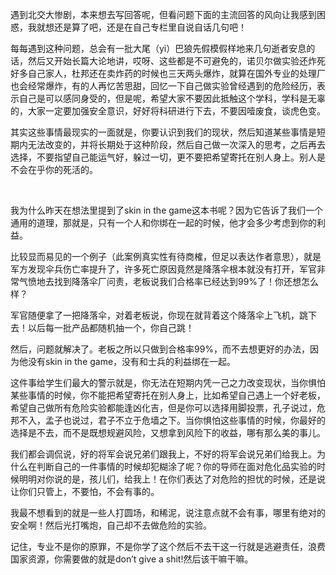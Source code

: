 <p>遇到北交大惨剧，本来想去写回答呢，但看问题下面的主流回答的风向让我感到困惑，我就想还是算了吧，还是在自己专栏里自说自话几句吧！</p><p>每每遇到这种问题，总会有一批大尾（yi）巴狼先假模假样地来几句逝者安息的话，然后又开始长篇大论地讲，哎呀、这些都是不可避免的，诺贝尔做实验还炸死好多自己家人，杜邦还在卖炸药的时候也三天两头爆炸，就算在国外专业的处理厂也会经常爆炸，有的人再忆苦思甜，回忆一下自己做实验曾经遇到的危险经历，表示自己是可以感同身受的，但是呢，希望大家不要因此抵触这个学科，学科是无辜的，大家一定要加强安全意识，好好将科研进行下去，不要因噎废食，谈虎色变。</p><p>其实这些事情最现实的一面就是，你要认识到我们的现状，然后知道某些事情是短期内无法改变的，并将长期处于这种阶段，然后自己做一次深入的思考，之后再去选择，不要指望自己能运气好，躲过一切，更不要把希望寄托在别人身上。别人是不会在乎你的死活的。</p><p class="ztext-empty-paragraph"><br/></p><p>我为什么昨天在想法里提到了skin in the game这本书呢？因为它告诉了我们一个通用的道理，那就是，只有一个人和你绑在一起的时候，他才会多少考虑到你的利益。</p><p>比较显而易见的一个例子（此案例真实性有待商榷，但足以表达作者意思），就是军方发现伞兵伤亡率提升了，许多死亡原因竟然是降落伞根本就没有打开，军官非常气愤地去找到降落伞厂问责，老板说我们合格率已经达到99%了！你还想怎么样？</p><p>军官随便拿了一把降落伞，对着老板说，你现在就背着这个降落伞上飞机，跳下去！以后每一批产品都随机抽一个，你自己跳！</p><p>然后，问题就解决了。老板之所以只做到合格率99%，而不去想更好的办法，因为他没有skin in the game，没有和士兵的利益绑在一起。</p><p>这件事给学生们最大的警示就是，你无法在短期内凭一己之力改变现状，当你惧怕某些事情的时候，你不能把希望寄托在别人身上，比如希望自己遇上一个好老板，希望自己做所有危险实验都能逢凶化吉，但是你可以选择用脚投票，孔子说过，危邦不入，孟子也说过，君子不立于危墙之下。当你惧怕这些事情的时候，你最好的选择是不去，而不是既想规避风险，又想拿到风险下的收益，哪有那么美的事儿。</p><p>我们都会调侃说，好的将军会说兄弟们跟我上，不好的将军会说兄弟们给我上。为什么在判断自己的一件事情的时候却犯糊涂了呢？你的导师在面对危化品实验的时候明明对你说的是，孩儿们，给我上！在你们表达了对危险的担忧的时候，还是说让你们只管上，不要怕，不会有事的。</p><p>我最不想看到的就是一些人打圆场，和稀泥，说注意点就不会有事，哪里有绝对的安全啊！然后光打嘴炮，自己却不去做危险的实验。</p><p>记住，专业不是你的原罪，不是你学了这个然后不去干这一行就是逃避责任，浪费国家资源，你需要做的就是don’t give a shit!然后该干嘛干嘛。</p>